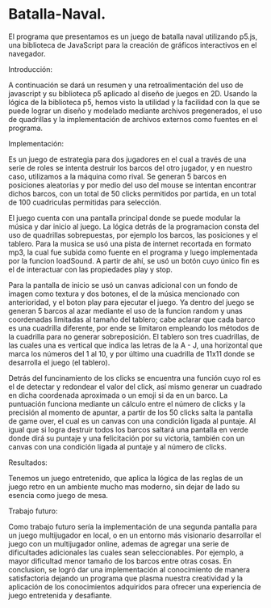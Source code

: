 # Batalla-Naval.
El programa que presentamos es un juego de batalla naval utilizando p5.js, una biblioteca de JavaScript para la creación de gráficos interactivos en el navegador.

Introducción:

A continuación se dará un resumen y una retroalimentación del uso de javascript y su biblioteca p5 aplicado al diseño de juegos en 2D. Usando la lógica de la biblioteca p5, hemos visto la utilidad y la facilidad con la que se puede lograr un diseño y modelado mediante archivos pregenerados, el uso de quadrillas y la implementación de archivos externos como fuentes en el programa.

Implementación:

Es un juego de estrategia para dos jugadores en el cual a través de una serie de roles se intenta destruir los barcos del otro jugador, y en nuestro caso, utilizamos a la máquina como rival. Se generan 5 barcos en posiciones aleatorias y por medio del uso del mouse se intentan encontrar dichos barcos, con un total de 50 clicks permitidos por partida, en un total de 100 cuadriculas permitidas para selección. 

El juego cuenta con una pantalla principal donde se puede modular la música y dar inicio al juego. La lógica detrás de la programacion consta del uso de quadrillas sobrepuestas, por ejemplo los barcos, las posiciones y el tablero. Para la musica se usó una pista de internet recortada en formato mp3, la cual fue subida como fuente en el programa y luego implementada por la funcion loadSound. A partir de ahí, se usó un botón cuyo único fin es el de interactuar con las propiedades play y stop. 

Para la pantalla de inicio se usó un canvas adicional con un fondo de imagen como textura y dos botones, el de la música mencionado con anterioridad, y el boton play para ejecutar el juego. Ya dentro del juego se generan 5 barcos al azar mediante el uso de la funcion random y unas coordenadas limitadas al tamaño del tablero; cabe aclarar que cada barco es una cuadrilla diferente, por ende se limitaron empleando los métodos de la cuadrilla para no generar sobreposición. El tablero son tres cuadrillas, de las cuales una es vertical que indica las letras de la A - J, una horizontal que marca los números del 1 al 10, y por último una cuadrilla de 11x11 donde se desarrolla el juego (el tablero). 

Detrás del funcinamiento de los clicks se encuentra una función cuyo rol es el de detectar y redondear el valor del click, así mismo generar un cuadrado en dicha coordenada aproximada o un emoji si da en un barco. La puntuación funciona mediante un cálculo entre el número de clicks y la precisión al momento de apuntar, a partir de los 50 clicks salta la pantalla de game over, el cual es un canvas con una condición ligada al puntaje. Al igual que si logra destruir todos los barcos saltará una pantalla en verde donde dirá su puntaje y una felicitación por su victoria, también con un canvas con una condición ligada al puntaje y al número de clicks.

Resultados:

Tenemos un juego entretenido, que aplica la lógica de las reglas de un juego retro en un ambiente mucho mas moderno, sin dejar de lado su esencia como juego de mesa.

Trabajo futuro:

Como trabajo futuro sería la implementación de una segunda pantalla para un juego multijugador en local, o en un entorno más visionario desarrollar el juego con un multijugador online, ademas de agregar una serie de dificultades adicionales las cuales sean seleccionables. Por ejemplo, a mayor dificultad menor tamaño de los barcos entre otras cosas. En conclusion, se logró dar una implementación al conocimiento de manera satisfactoria dejando un programa que plasma nuestra creatividad y la aplicación de los conocimientos adquiridos para ofrecer una experiencia de juego entretenida y desafiante.















